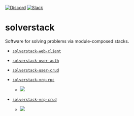 [![Discord](https://img.shields.io/discord/721862473132540007?label=discord&style=plastic)](https://discord.gg/wg7xSAf)
[![Slack](https://img.shields.io/badge/slack-workspace-orange)](https://join.slack.com/t/andromiasoftware/shared_invite/zt-felqfjhs-Tvma8OYuCExxdmQgHOIGsg)

# solverstack
Software for solving problems via module-composed stacks.

- [`solverstack-web-client`](https://github.com/andromia/solverstack-web-client)

- [`solverstack-user-auth`](https://github.com/andromia/solverstack-user-auth)

- [`solverstack-user-crud`](https://github.com/andromia/solverstack-user-crud)

- [`solverstack-vrp-rpc`](https://github.com/andromia/solverstack-vrp-rpc)

  - ![](https://github.com/andromia/solverstack-vrp-rpc/workflows/Python%20application/badge.svg)

- [`solverstack-vrp-crud`](https://github.com/andromia/solverstack-vrp-crud)
  - ![](https://github.com/andromia/solverstack-vrp-crud/workflows/Python%20application/badge.svg)


